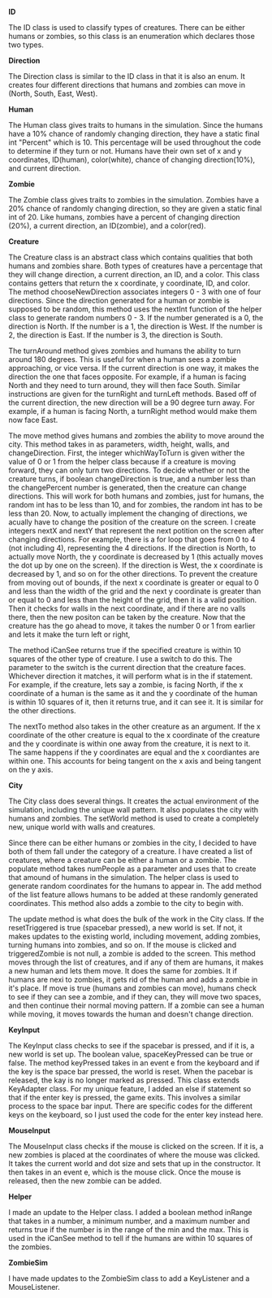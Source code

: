 **ID**

The ID class is used to classify types of creatures.  There can be either humans or zombies, so this class is an enumeration which declares those two types.

**Direction**

The Direction class is similar to the ID class in that it is also an enum.  It creates four different directions that humans and zombies can move in (North, South, East, West).

**Human**

The Human class gives traits to humans in the simulation.  Since the humans have a 10% chance of randomly changing direction, they have a static final int "Percent" which is 10.  This percentage will be used throughout the code to determine if they turn or not.  Humans have their own set of x and y coordinates, ID(human), color(white), chance of changing direction(10%), and current direction.

**Zombie**

The Zombie class gives traits to zombies in the simulation.  Zombies have a 20% chance of randomly changing direction, so they are given a static final int of 20.  Like humans, zombies have a percent of changing direction (20%), a current direction, an ID(zombie), and a color(red).

**Creature**

The Creature class is an abstract class which contains qualities that both humans and zombies share.  Both types of creatures have a percentage that they will change direction, a current direction, an ID, and a color.  This class contains getters that return the x coordinate, y coordinate, ID, and color.  The method chooseNewDirection associates integers 0 - 3 with one of four directions.  Since the direction generated for a human or zombie is supposed to be random, this method uses the nextInt function of the helper class to generate random numbers 0 - 3.  If the number generated is a 0, the direction is North.  If the number is a 1, the direction is West.  If the number is 2, the direction is East.  If the number is 3, the direction is South.  

The turnAround method gives zombies and humans the ability to turn around 180 degrees.  This is useful for when a human sees a zombie approaching, or vice versa.  If the current direction is one way, it makes the direction the one that faces opposite.  For example, if a human is facing North and they need to turn around, they will then face South. 
Similar instructions are given for the turnRight and turnLeft methods.  Based off of the current direction, the new direction will be a 90 degree turn away.  For example, if a human is facing North, a turnRight method would make them now face East.

The move method gives humans and zombies the ability to move around the city.  This method takes in as parameters, width, height, walls, and changeDirection.  First, the integer whichWayToTurn is given wither the value of 0 or 1 from the helper class because if a creature is moving forward, they can only turn two directions.  To decide whether or not the creature turns, if boolean changeDirection is true, and a number less than the changePercent number is generated, then the creature can change directions.  This will work for both humans and zombies, just for humans, the random int has to be less than 10, and for zombies, the random int has to be less than 20.  Now, to actually implement the changing of directions, we acually have to change the position of the creature on the screen.  I create integers nextX and nextY that represent the next potition on the screen after changing directions.  For example, there is a for loop that goes from 0 to 4 (not including 4), representing the 4 directions.  If the direction is North, to actually move North, the y coordinate is decreased by 1 (this actually moves the dot up by one on the screen).  If the direction is West, the x coordinate is decreased by 1, and so on for the other directions.  To prevent the creature from moving out of bounds, if the next x coordinate is greater or equal to 0 and less than the width of the grid and the next y coordinate is greater than or equal to 0 and less than the height of the grid, then it is a valid position.  Then it checks for walls in the next coordinate, and if there are no valls there, then the new positon can be taken by the creature.  Now that the creature has the go ahead to move, it takes the number 0 or 1 from earlier and lets it make the turn left or right,

The method iCanSee returns true if the specified creature is within 10 squares of the other type of creature.  I use a switch to do this.  The parameter to the switch is the current direction that the creature faces.  Whichever direction it matches, it will perform what is in the if statement.  For example, if the creature, lets say a zombie, is facing North, if the x coordinate of a human is the same as it and the y coordinate of the human is within 10 squares of it, then it returns true, and it can see it.  It is similar for the other directions.

The nextTo method also takes in the other creature as an argument.  If the x coordinate of the other creature is equal to the x coordinate of the creature and the y coordinate is within one away from the creature, it is next to it.  The same happens if the y coordinates are equal and the x coordiantes are within one.  This accounts for being tangent on the x axis and being tangent on the y axis.

**City**

The City class does several things.  It creates the actual environment of the simulation, including the unique wall pattern.  It also populates the city with humans and zombies.  The setWorld method is used to create a completely new, unique world with walls and creatures.

Since there can be either humans or zombies in the city, I decided to have both of them fall under the category of a creature.  I have created a list of creatures, where a creature can be either a human or a zombie.  The populate method takes numPeople as a parameter and uses that to create that amound of humans in the simulation.  The helper class is used to generate random coordinates for the humans to appear in.  The add method of the list feature allows humans to be added at these randomly generated coordinates.  This method also adds a zombie to the city to begin with.

The update method is what does the bulk of the work in the City class.  If the resetTriggered is true (spacebar pressed), a new world is set.  If not, it makes updates to the existing world, including movement, adding zombies, turning humans into zombies, and so on.  If the mouse is clicked and triggeredZombie is not null, a zombie is added to the screen.  This method moves through the list of creatures, and if any of them are humans, it makes a new human and lets them move.  It does the same for zombies.  It if humans are nexi to zombies, it gets rid of the human and adds a zombie in it's place.  If move is true (humans and zombies can move), humans check to see if they can see a zombie, and if they can, they will move two spaces, and then continue their normal moving pattern.  If a zombie can see a human while moving, it moves towards the human and doesn't change direction.

**KeyInput**

The KeyInput class checks to see if the spacebar is pressed, and if it is, a new world is set up.  The boolean value, spaceKeyPressed can be true or false.  The method keyPressed takes in an event e from the keyboard and if the key is the space bar pressed, the world is reset.  When the pacebar is released, the kay is no longer marked as pressed.  This class extends KeyAdapter class.  For my unique feature, I added an else if statement so that if the enter key is pressed, the game exits.  This involves a similar process to the space bar input.  There are specific codes for the different keys on the keyboard, so I just used the code for the enter key instead here.

**MouseInput**

The MouseInput class checks if the mouse is clicked on the screen.  If it is, a new zombies is placed at the coordinates of where the mouse was clicked.  It takes the current world and dot size and sets that up in the constructor.  It then takes in an event e, which is the mouse click.  Once the mouse is released, then the new zombie can be added.

**Helper**

I made an update to the Helper class.  I added a boolean method inRange that takes in a number, a minimum number, and a maximum number and returns true if the number is in the range of the min and the max.  This is used in the iCanSee method to tell if the humans are within 10 squares of the zombies.

**ZombieSim**

I have made updates to the ZombieSim class to add a KeyListener and a MouseListener.


